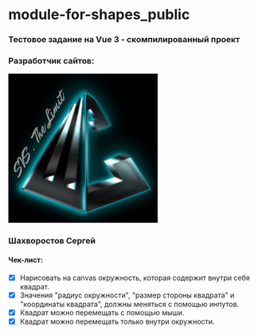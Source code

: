 # module-for-shapes_public

### Тестовое задание на Vue 3 - скомпилированный проект

### Разработчик сайтов:

![cover.jpg](./assets/cover.jpg)

### **Шахворостов Сергей**

#### Чек-лист:

* [X]  Нарисовать на canvas окружность, которая содержит внутри себя квадрат.
* [X]  Значения "радиус окружности", "размер стороны квадрата" и "координаты квадрата", должны меняться с помощью инпутов.
* [X]  Квадрат можно перемещать с помощью мыши.
* [X]  Квадрат можно перемещать только внутри окружности.
